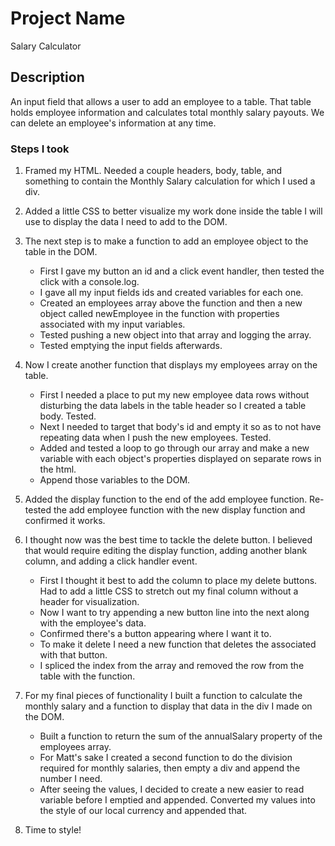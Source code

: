 # Project Name

Salary Calculator

## Description

An input field that allows a user to add an employee to a table.
That table holds employee information and calculates total monthly salary payouts.
We can delete an employee's information at any time.

### Steps I took

1.  Framed my HTML.  Needed a couple headers, body, table, and something to contain the Monthly Salary calculation for which I used a div.

2.  Added a little CSS to better visualize my work done inside the table I will use to display the data I need to add to the DOM.

3.  The next step is to make a function to add an employee object to the table in the DOM.
    -  First I gave my button an id and a click event handler, then tested the click with a console.log.
    -  I gave all my input fields ids and created variables for each one.
    -  Created an employees array above the function and then a new object called newEmployee in the function with properties associated with my input variables.
    -  Tested pushing a new object into that array and logging the array.
    -  Tested emptying the input fields afterwards.

4.  Now I create another function that displays my employees array on the table.
    -  First I needed a place to put my new employee data rows without disturbing the data labels in the table header so I created a table body. Tested.
    -  Next I needed to target that body's id and empty it so as to not have repeating data when I push the new employees. Tested.
    -  Added and tested a loop to go through our array and make a new variable with each object's properties displayed on separate rows in the html.
    -  Append those variables to the DOM.

5.  Added the display function to the end of the add employee function.  Re-tested the add employee function with the new display function and confirmed it works.

6.  I thought now was the best time to tackle the delete button.  I believed that would require editing the display function, adding another blank column, and adding a click handler event.
    -  First I thought it best to add the column to place my delete buttons.  Had to add a little CSS to stretch out my final column without a header for visualization.
    -  Now I want to try appending a new button line into the next <tr> along with the employee's data. 
    -  Confirmed there's a button appearing where I want it to.
    -  To make it delete I need a new function that deletes the <tr> associated with that button.
    -  I spliced the index from the array and removed the row from the table with the function.

7.  For my final pieces of functionality I built a function to calculate the monthly salary and a function to display that data in the div I made on the DOM.
    -  Built a function to return the sum of the annualSalary property of the employees array.
    -  For Matt's sake I created a second function to do the division required for monthly salaries, then empty a div and append the number I need.
    -  After seeing the values, I decided to create a new easier to read variable before I emptied and appended.  Converted my values into the style of our local currency and appended that.

8.  Time to style!
    